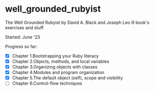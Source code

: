 # well_grounded_rubyist

The Well Grounded Rubyist by David A. Black and Joseph Leo lll book's exercises and stuff

Started: June '23

Progress so far:

- [x] Chapter 1.Bootstrapping your Ruby literacy
- [x] Chapter 2.Objects, methods, and local variables
- [x] Chapter 3.Organizing objects with classes
- [x] Chapter 4.Modules and program organization
- [x] Chapter 5.The default object (self), scope and visibility
- [ ] Chapter 6.Control-flow techniques
